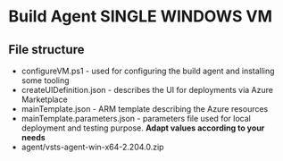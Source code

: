 # Build Agent SINGLE WINDOWS VM

## File structure

- configureVM.ps1 - used for configuring the build agent and installing some tooling
- createUIDefinition.json - describes the UI for deployments via Azure Marketplace
- mainTemplate.json - ARM template describing the Azure resources
- mainTemplate.parameters.json - parameters file used for local deployment and testing purpose. **Adapt values according to your needs**
- agent/vsts-agent-win-x64-2.204.0.zip

